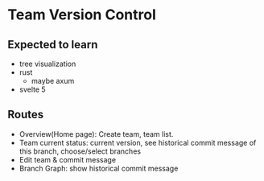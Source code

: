 # Team Version Control

## Expected to learn
- tree visualization
- rust 
    - maybe axum 
- svelte 5

## Routes
- Overview(Home page): Create team, team list.
- Team current status: current version, see historical commit message of this branch, choose/select branches
- Edit team & commit message
- Branch Graph: show historical commit message